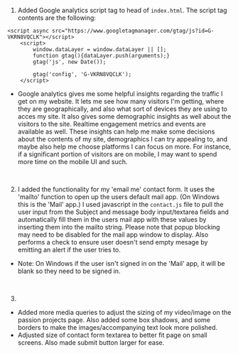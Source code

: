 1. Added Google analytics script tag to head of `index.html`. The script tag contents are the following: 

```
<script async src="https://www.googletagmanager.com/gtag/js?id=G-VKRN8VQCLK"></script>
    <script>
        window.dataLayer = window.dataLayer || [];
        function gtag(){dataLayer.push(arguments);}
        gtag('js', new Date());

        gtag('config', 'G-VKRN8VQCLK');
    </script>
```

- Google analytics gives me some helpful insights regarding the traffic I get on my website. It lets me see how many visitors I'm getting, where they are geographically, and also what sort of devices they are using to acces my site. It also gives some demographic insights as well about the visitors to the site. Realtime engagement metrics and events are available as well. These insights can help me make some decisions about the contents of my site, demographics I can try appealing to, and maybe also help me choose platforms I can focus on more. For instance, if a significant portion of visitors are on mobile, I may want to spend more time on the mobile UI and such. 

<br>


2. I added the functionality for my 'email me' contact form. It uses the 'mailto' function to open up the users default mail app.
(On Windows this is the 'Mail' app.) I used javascript in the `contact.js` file to pull the user input from the Subject 
and message body input/textarea fields and automatically fill them in the users mail app with these values by inserting them into
the mailto string. Please note that popup blocking may need to be disabled for the mail app window to display. Also performs
a check to ensure user doesn't send empty mesage by emitting an alert if the user tries to. 

- Note: On Windows if the user isn't signed in on the 'Mail' app, it will be blank so they need to be signed in. 


<br>

3. 
- Added more media queries to adjust the sizing of my video/image on the passion projects page. Also added some box shadows,
and some borders to make the images/accompanying text look more polished. 
- Adjusted size of contact form textarea to better fit page on small screens. Also made submit button larger for ease.